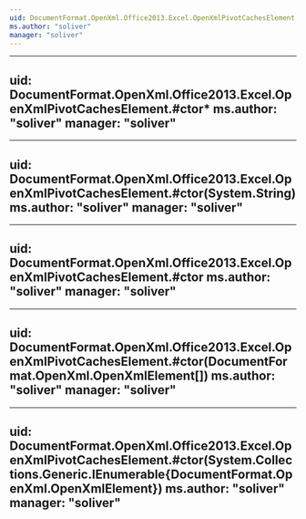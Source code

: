 ```yaml
---
uid: DocumentFormat.OpenXml.Office2013.Excel.OpenXmlPivotCachesElement
ms.author: "soliver"
manager: "soliver"
---
```


---
uid: DocumentFormat.OpenXml.Office2013.Excel.OpenXmlPivotCachesElement.#ctor*
ms.author: "soliver"
manager: "soliver"
---

---
uid: DocumentFormat.OpenXml.Office2013.Excel.OpenXmlPivotCachesElement.#ctor(System.String)
ms.author: "soliver"
manager: "soliver"
---

---
uid: DocumentFormat.OpenXml.Office2013.Excel.OpenXmlPivotCachesElement.#ctor
ms.author: "soliver"
manager: "soliver"
---

---
uid: DocumentFormat.OpenXml.Office2013.Excel.OpenXmlPivotCachesElement.#ctor(DocumentFormat.OpenXml.OpenXmlElement[])
ms.author: "soliver"
manager: "soliver"
---

---
uid: DocumentFormat.OpenXml.Office2013.Excel.OpenXmlPivotCachesElement.#ctor(System.Collections.Generic.IEnumerable{DocumentFormat.OpenXml.OpenXmlElement})
ms.author: "soliver"
manager: "soliver"
---
